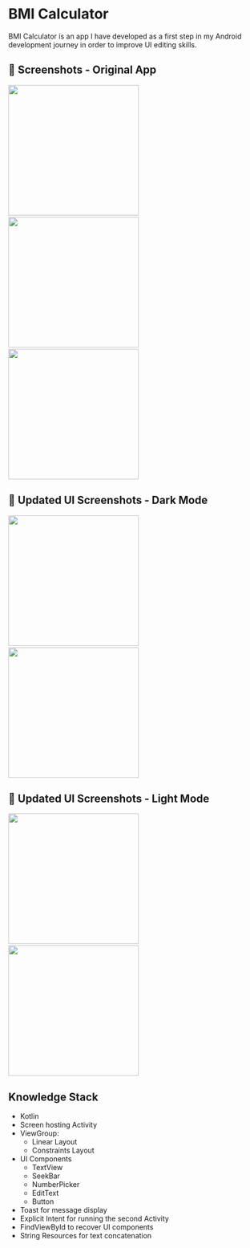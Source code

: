 # BMI Calculator
BMI Calculator is an app I have developed as a first step in my Android development journey in order to improve UI editing skills.



## :camera_flash: Screenshots - Original App
<!-- You can add more screenshots here if you like -->
<img src="/results/Screenshot_mainScreen1.png" width="260">&emsp; <img src="/results/Screenshot_mainScreen2.png" width="260">&emsp; <img src="/results/Screenshot_resultScreen.png" width="260">

## :camera_flash: Updated UI Screenshots - Dark Mode
<img src="/results/Screenshot_mainScreenUpdated.png" width="260">&emsp; <img src="/results/Screenshot_resultScreenUpdated.png" width="260">

## :camera_flash: Updated UI Screenshots - Light Mode
<img src="/results/Screenshot_mainScreenUpdated2.png" width="260">&emsp; <img src="/results/Screenshot_resultScreenUpdated2.png" width="260">

## Knowledge Stack
* Kotlin
* Screen hosting Activity
* ViewGroup:
  * Linear Layout
  * Constraints Layout
* UI Components
  * TextView
  * SeekBar
  * NumberPicker
  * EditText
  * Button
* Toast for message display
* Explicit Intent for running the second Activity
* FindViewById to recover UI components
* String Resources for text concatenation
